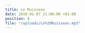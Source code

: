 ```yaml
---
title: Le Ruisseau
date: 2018-01-07 21:00:00 +01:00
position: 8
file: "/uploads/Le%20Ruisseau.mp3"
---
```


